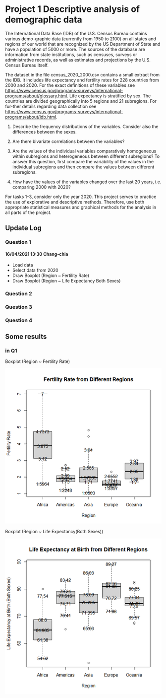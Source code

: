 # Project 1 Descriptive analysis of demographic data

The International Data Base (IDB) of the U.S. Census Bureau contains various demo-graphic data (currently from 1950 to 2100) on all states and regions of our world that are recognized by the US Department of State and have a population of 5000 or more. The sources of the database are information from state institutions, such as censuses, surveys or administrative records, as well as estimates and projections by the U.S. Census Bureau itself.

The dataset in the file census_2020_2000.csv contains a small extract from the IDB. It includes life expectancy and fertility rates for 228 countries from 2000 and 2020. For the exact definitions of these variables see https://www.census.gov/programs-surveys/international-programs/about/glossary.html. Life expectancy is stratified by sex. The countries are divided geographically into 5 regions and 21 subregions. For fur-ther details regarding data collection see https://www.census.gov/programs-surveys/international-programs/about/idb.html.

1. Describe the frequency distributions of the variables. Consider also the differences between the sexes.

2. Are there bivariate correlations between the variables?

3. Are the values of the individual variables comparatively homogeneous within subregions and heterogeneous between different subregions? To answer this question, first compare the variability of the values in the individual subregions and then compare the values between different subregions.

4. How have the values of the variables changed over the last 20 years, i.e. comparing 2000 with 2020?

For tasks 1–3, consider only the year 2020. This project serves to practice the use of explorative and descriptive methods. Therefore, use both appropriate statistical measures and graphical methods for the analysis in all parts of the project.

## Update Log

### Question 1

#### 16/04/2021 13:30 Chang-chia

+ Load data
+ Select data from 2020
+ Draw Boxplot (Region ~ Fertility Rate)
+ Draw Boxplot (Region ~ Life Expectancy Both Sexes)

### Question 2
### Question 3
### Question 4

## Some results

### in Q1

Boxplot (Region ~ Fertility Rate)

![alt text](https://github.com/Jeffchen00/ISC-repo/blob/1ea9ea6f64066924b2e72c37e51ba944e60dde27/Boxplot%20Region%20~%20Fertility%20Rate.png)

Boxplot (Region ~ Life Expectancy(Both Sexes))

![alt text](https://github.com/Jeffchen00/ISC-repo/blob/18fe860d94d45d24981c726b8187153e4b266384/Boxplot%20Region%20~%20Life%20Expectancy(Both%20Sexes).png)
